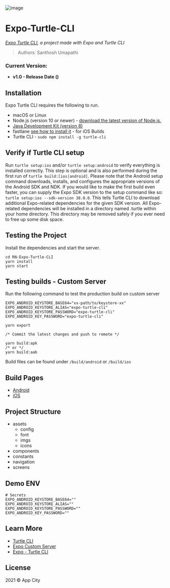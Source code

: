 ![image](https://i.ibb.co/8N1zSRC/ezgif-com-gif-maker.gif)

# Expo-Turtle-CLI

_[Expo Turtle CLI](https://develon.github.io/RN-Expo-Turtle-CLI/), a project made with Expo and Turtle CLI_

> Authors: Santhosh Umapathi

### Current Version:

- **v1.0 - Release Date ()**

## Installation

Expo Turtle CLI requires the following to run.

- macOS or Linux
- Node.js (version 10 or newer) - [download the latest version of Node.js.](https://nodejs.org/en/)
- [Java Development Kit (version 8)](https://jdk.java.net/)
- fastlane [see how to install it](https://docs.fastlane.tools/getting-started/ios/setup/#installing-fastlane) - for iOS Builds
- Turtle CLI - `sudo npm install -g turtle-cli`

## Verify if Turtle CLI setup

Run `turtle setup:ios` and/or `turtle setup:android` to verify everything is installed correctly. This step is optional and is also performed during the first run of `turtle build:[ios|android]`. Please note that the Android setup command downloads, installs, and configures the appropriate versions of the Android SDK and NDK.
If you would like to make the first build even faster, you can supply the Expo SDK version to the setup command like so: `turtle setup:ios --sdk-version 38.0.0`. This tells Turtle CLI to download additional Expo-related dependencies for the given SDK version.
All Expo-related dependencies will be installed in a directory named .turtle within your home directory. This directory may be removed safely if you ever need to free up some disk space.

## Testing the Project

Install the dependencies and start the server.

```
cd RN-Expo-Turtle-CLI
yarn install
yarn start
```

## Testing builds - Custom Server

Run the following command to test the production build on custom server

```
EXPO_ANDROID_KEYSTORE_BASE64="xx-path/to/keystore-xx"
EXPO_ANDROID_KEYSTORE_ALIAS="expo-turtle-cli"
EXPO_ANDROID_KEYSTORE_PASSWORD="expo-turtle-cli"
EXPO_ANDROID_KEY_PASSWORD="expo-turtle-cli"

yarn export

/* Commit the latest changes and push to remote */

yarn build:apk
/* or */
yarn build:aab
```

Build files can be found under `/build/android` or `/build/ios`

## Build Pages

- [Android](https://develon.github.io/RN-Expo-Turtle-CLI/dist/android-index.json)
- [iOS](https://develon.github.io/RN-Expo-Turtle-CLI/dist/ios-index.json)

## Project Structure

- assets
  - config
  - font
  - imgs
  - icons
- components
- constants
- navigation
- screens

## Demo ENV

```
# Secrets
EXPO_ANDROID_KEYSTORE_BASE64=""
EXPO_ANDROID_KEYSTORE_ALIAS=""
EXPO_ANDROID_KEYSTORE_PASSWORD=""
EXPO_ANDROID_KEY_PASSWORD=""
```

## Learn More

- [Turtle CLI](https://github.com/expo/turtle-cli-example)
- [Expo Custom Server](https://docs.expo.dev/distribution/hosting-your-app/)
- [Expo - Turtle CLI ](https://docs.expo.dev/distribution/turtle-cli/#install-turtle-cli)

## License

2021 © App City
